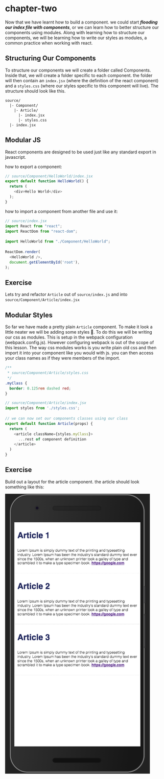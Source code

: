 # chapter-two
Now that we have learnt how to build a component. we could start ***flooding our index file with components***, or we can learn how to better structure our components using modules. Along with learning how to structure our components, we will be learning how to write our styles as modules, a common practice when working with react.

## Structuring Our Components
To structure our components we will create a folder called Components. Inside that, we will create a folder specific to each component. the folder will then contain an `index.jsx` (where the definition of the react component) and a `styles.css` (where our styles specific to this component will live). The structure should look like this.

```
source/
  |- Component/
    |- Article/
      |- index.jsx
      |- styles.css
  |- index.jsx

```

## Modular JS
React components are designed to be used just like any standard export in javascript.

how to export a component:

```js
// source/Component/HelloWorld/index.jsx
export default function HelloWorld() {
  return (
    <div>Hello World</div>
  );
}

```
how to import a component from another file and use it:
```js
// source/index.jsx
import React from "react";
import ReactDom from "react-dom";

import HelloWorld from "./Component/HelloWorld";

ReactDom.render(
  <HelloWorld />,
  document.getElementById('root'),
);

```

## Exercise
Lets try and refactor `Article` out of `source/index.js` and into `source/Component/Article/index.jsx`

## Modular Styles
So far we have made a pretty plain `Article` component. To make it look a little neater we will be adding some styles 💅. To do this we will be writing our css as modules. This is setup in the webpack configuration (webpack.config.js). However configuring webpack is out of the scope of this lesson. The way css modules works is you write plain old css and then import it into your component like you would with js. you can then access your class names as if they were members of the import.

```css
/**
 * source/Component/Article/styles.css
 */
.myClass {
  border: 0.125rem dashed red;
}

```
```js
// source/Component/Article/index.jsx
import styles from './styles.css';

// we can now set our components classes using our class
export default function Article(props) {
  return (
    <article className={styles.myClass}>
      ...rest of component definition
    </article>
  )
}

```

## Exercise
Build out a layout for the article component. the article should look something like this:

![article-design](../images/article-design.png)
